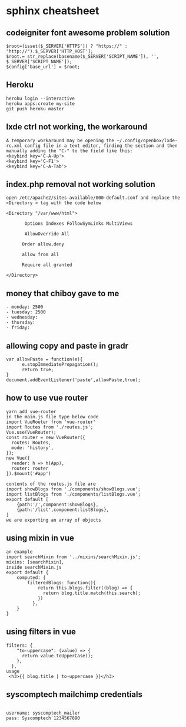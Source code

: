 # sphinx cheatsheet

## codeigniter font awesome problem solution

```
$root=(isset($_SERVER['HTTPS']) ? "https://" : "http://").$_SERVER['HTTP_HOST'];
$root.= str_replace(basename($_SERVER['SCRIPT_NAME']), '', $_SERVER['SCRIPT_NAME']);
$config['base_url'] = $root;
```

## Heroku

```
heroku login --interactive
heroku apps:create my-site
git push heroku master
```

## lxde ctrl not working, the workaround

```
A temporary workaround may be opening the ~/.config/openbox/lxde-rc.xml config file in a text editor, finding the section and then manually adding the "C-" to the field like this:
<keybind key='C-A-Up'>
<keybind key='C-F1'>
<keybind key='C-A-Tab'>
```

## index.php removal not working solution

```
open /etc/apache2/sites-available/000-default.conf and replace the <Directory > tag with the code below

<Directory "/var/www/html">

       Options Indexes FollowSymLinks MultiViews

       AllowOverride All

      Order allow,deny

      allow from all

      Require all granted

</Directory>
```

<!-- https://mygradr.web.app/RLSn4T6mJmQBORq7vnOt/!#intro -->

## money that chiboy gave to me 

```
- monday: 2500
- tuesday: 2500
- wednesday: 
- thursday:
- friday: 
```

## allowing copy and paste in gradr

```
var allowPaste = function(e){
      e.stopImmediatePropagation();
      return true;
}
document.addEventListener('paste',allowPaste,true);
```

## how to use vue router

```
yarn add vue-router
in the main.js file type below code
import VueRouter from 'vue-router'
import Routes from './routes.js';
Vue.use(VueRouter);
const router = new VueRouter({
  routes: Routes,
  mode: 'history',
});
new Vue({
  render: h => h(App),
  router: router
}).$mount('#app')

contents of the routes.js file are
import showBlogs from './components/showBlogs.vue';
import listBlogs from './components/listBlogs.vue';
export default [
    {path:'/',component:showBlogs},
    {path:'/list',component:listBlogs},
]
we are exporting an array of objects
```

## using mixin in vue

```
an example
import searchMixin from '../mixins/searchMixin.js';
mixins: [searchMixin],
inside searchMixin.js
export default {
    computed: {
        filteredBlogs: function(){
            return this.blogs.filter((blog) => {
              return blog.title.match(this.search);
            })
          },
    }
}
```

## using filters in vue

```
filters: {
    "to-uppercase": (value) => {
      return value.toUpperCase();
    },
  },
usage
 <h3>{{ blog.title | to-uppercase }}</h3>
```

## syscomptech mailchimp credentials

```

username: syscomptech_mailer
pass: Syscomptech`1234567890
```
